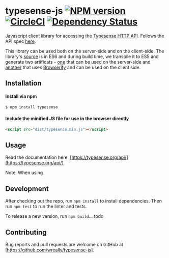 # typesense-js [![NPM version][npm-image]][npm-url] [![CircleCI](https://circleci.com/gh/wreally/typesense-js.svg?style=shield&circle-token=5e6fd38721fb410cc667824d8e26517909d57731)](https://circleci.com/gh/wreally/typesense-js) [![Dependency Status][daviddm-image]][daviddm-url]

Javascript client library for accessing the [Typesense HTTP API](https://github.com/wreally/typesense). Follows the API spec [here](https://github.com/wreally/typesense-api-spec).

This library can be used both on the server-side and on the client-side. The library's [source](/src) is in ES6 and during build time, we transpile it to ES5 and generate two artificats - [one](/lib) that can be used on the server-side and [another](/dist) that uses [Browserify](http://browserify.org/) and can be used on the client side.

## Installation

#### Install via npm

```sh
$ npm install typesense
```

#### Include the minified JS file for use in the browser directly

```html
<script src="dist/typesense.min.js"></script>
```

## Usage

Read the documentation here: [https://typesense.org/api/](https://typesense.org/api/)

Note: When using 

## Development

After checking out the repo, run `npm install` to install dependencies. Then run `npm test` to run the linter and tests.

To release a new version, run `npm build`... todo

## Contributing

Bug reports and pull requests are welcome on GitHub at [https://github.com/wreally/typesense-js].

[npm-image]: https://badge.fury.io/js/typesense.svg
[npm-url]: https://npmjs.org/package/typesense
[daviddm-image]: https://david-dm.org/wreally/typesense.svg?theme=shields.io
[daviddm-url]: https://david-dm.org/wreally/typesense
